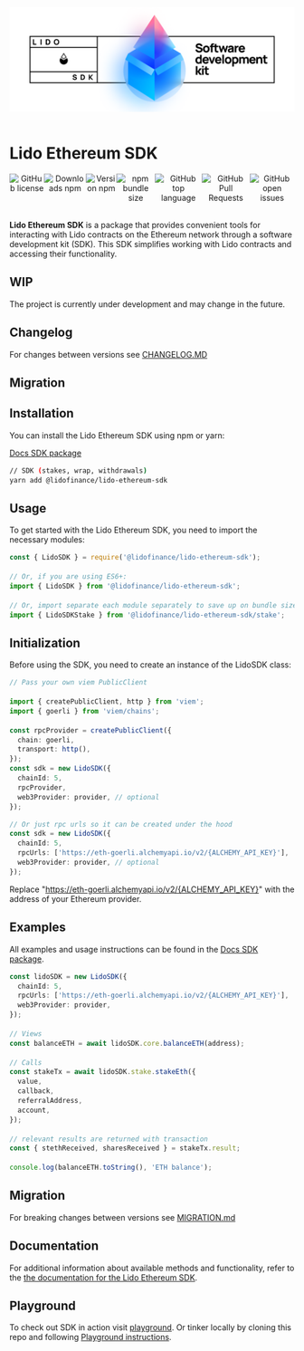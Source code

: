 ![Lido SDK Logo](./assets/package_logo.png)

<div style="display: flex;" align="center">
  <h1 align="center">Lido Ethereum SDK</h1>
</div>

<div style="display: flex;" align="center">
  <img alt="GitHub license" src="https://img.shields.io/github/license/lidofinance/lido-ethereum-sdk?color=limegreen">
  <img alt="Downloads npm" src="https://img.shields.io/npm/dm/@lidofinance/lido-ethereum-sdk?color=limegreen">
  <img alt="Version npm" src="https://img.shields.io/npm/v/@lidofinance/lido-ethereum-sdk?label=version">
  <img alt="npm bundle size" src="https://img.shields.io/bundlephobia/min/@lidofinance/lido-ethereum-sdk">
  <img alt="GitHub top language" src="https://img.shields.io/github/languages/top/lidofinance/lido-ethereum-sdk">
  <img alt="GitHub Pull Requests" src="https://img.shields.io/github/issues-pr/lidofinance/lido-ethereum-sdk">
  <img alt="GitHub open issues" src="https://img.shields.io/github/issues/lidofinance/lido-ethereum-sdk">
</div>
<br/>

**Lido Ethereum SDK** is a package that provides convenient tools for interacting with Lido contracts on the Ethereum network through a software development kit (SDK). This SDK simplifies working with Lido contracts and accessing their functionality.

## WIP

The project is currently under development and may change in the future.

## Changelog

For changes between versions see [CHANGELOG.MD](packages/sdk/CHANGELOG.md)

## Migration

## Installation

You can install the Lido Ethereum SDK using npm or yarn:

[Docs SDK package](packages/sdk/README.md)

```bash
// SDK (stakes, wrap, withdrawals)
yarn add @lidofinance/lido-ethereum-sdk
```

## Usage

To get started with the Lido Ethereum SDK, you need to import the necessary modules:

```ts
const { LidoSDK } = require('@lidofinance/lido-ethereum-sdk');

// Or, if you are using ES6+:
import { LidoSDK } from '@lidofinance/lido-ethereum-sdk';

// Or, import separate each module separately to save up on bundle size
import { LidoSDKStake } from '@lidofinance/lido-ethereum-sdk/stake';
```

## Initialization

Before using the SDK, you need to create an instance of the LidoSDK class:

```ts
// Pass your own viem PublicClient

import { createPublicClient, http } from 'viem';
import { goerli } from 'viem/chains';

const rpcProvider = createPublicClient({
  chain: goerli,
  transport: http(),
});
const sdk = new LidoSDK({
  chainId: 5,
  rpcProvider,
  web3Provider: provider, // optional
});
```

```ts
// Or just rpc urls so it can be created under the hood
const sdk = new LidoSDK({
  chainId: 5,
  rpcUrls: ['https://eth-goerli.alchemyapi.io/v2/{ALCHEMY_API_KEY}'],
  web3Provider: provider, // optional
});
```

Replace "https://eth-goerli.alchemyapi.io/v2/{ALCHEMY_API_KEY}" with the address of your Ethereum provider.

## Examples

All examples and usage instructions can be found in the [Docs SDK package](packages/sdk/README.md).

```ts
const lidoSDK = new LidoSDK({
  chainId: 5,
  rpcUrls: ['https://eth-goerli.alchemyapi.io/v2/{ALCHEMY_API_KEY}'],
  web3Provider: provider,
});

// Views
const balanceETH = await lidoSDK.core.balanceETH(address);

// Calls
const stakeTx = await lidoSDK.stake.stakeEth({
  value,
  callback,
  referralAddress,
  account,
});

// relevant results are returned with transaction
const { stethReceived, sharesReceived } = stakeTx.result;

console.log(balanceETH.toString(), 'ETH balance');
```

## Migration

For breaking changes between versions see [MIGRATION.md](packages/sdk/MIGRATION.md)

## Documentation

For additional information about available methods and functionality, refer to the [the documentation for the Lido Ethereum SDK](packages/sdk/README.md).

## Playground

To check out SDK in action visit [playground](https://lidofinance.github.io/lido-ethereum-sdk/). Or tinker locally by cloning this repo and following [Playground instructions](playground/README.md).
